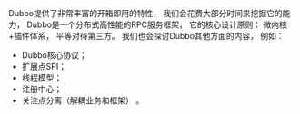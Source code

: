 Dubbo提供了非常丰富的开箱即用的特性， 我们会花费大部分时间来挖掘它的能力， Dubbo是一个分布式高性能的RPC服务框架， 它的核心设计原则： 微内核+插件体系， 平等对待第三方。 我们也会探讨Dubbo其他方面的内容， 例如：
 - Dubbo核心协议；
 - 扩展点SPI；
 - 线程模型；
 - 注册中心；
 - 关注点分离（解耦业务和框架） 。  

